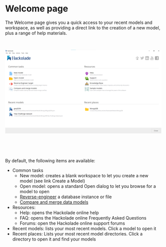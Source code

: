 # Welcome page

The Welcome page gives you a quick access to your recent models and workspace, as well as providing a direct link to the creation of a new model, plus a range of help materials.

&nbsp;

![Image](<lib/Welcome%20page.png>)

&nbsp;

&nbsp;

By default, the following items are available:

* Common tasks
  * New model: creates a blank workspace to let you create a new model (see link Create a Model)
  * Open model: opens a standard Open dialog to let you browse for a model to open
  * [Reverse-engineer](<Reverseengineeranexistinginstanc.md>) a database instance or file
  * [Compare and merge data models](<Compareandmergemodels.md>)
* Resources:
  * Help: opens the Hackolade online help
  * FAQ: opens the Hackolade online Frequently Asked Questions
  * Forums: open the Hackolade online support forums
* Recent models: lists your most recent models. Click a model to open it
* Recent places: Lists your most recent model directories. Click a directory to open it and find your models

